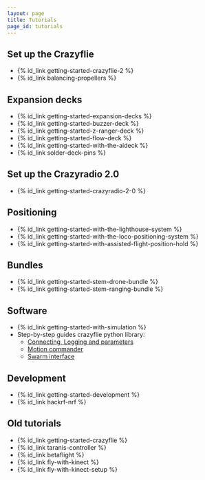 ```yaml
---
layout: page
title: Tutorials
page_id: tutorials
---
```


## Set up the Crazyflie

* {% id_link getting-started-crazyflie-2 %}
* {% id_link balancing-propellers %}

## Expansion decks

* {% id_link getting-started-expansion-decks %}
* {% id_link getting-started-buzzer-deck %}
* {% id_link getting-started-z-ranger-deck %}
* {% id_link getting-started-flow-deck %}
* {% id_link getting-started-with-the-aideck %}
* {% id_link solder-deck-pins %}

## Set up the Crazyradio 2.0

* {% id_link getting-started-crazyradio-2-0 %}

## Positioning

* {% id_link getting-started-with-the-lighthouse-system %}
* {% id_link getting-started-with-the-loco-positioning-system %}
* {% id_link getting-started-with-assisted-flight-position-hold %}

## Bundles

* {% id_link getting-started-stem-drone-bundle %}
* {% id_link getting-started-stem-ranging-bundle %}

## Software

* {% id_link getting-started-with-simulation %}
* Step-by-step guides crazyflie python library:
  * [Connecting, Logging and parameters](https://www.bitcraze.io/documentation/repository/crazyflie-lib-python/master/user-guides/sbs_connect_log_param/)
  * [Motion commander](https://www.bitcraze.io/documentation/repository/crazyflie-lib-python/master/user-guides/sbs_motion_commander/)
  * [Swarm interface](https://www.bitcraze.io/documentation/repository/crazyflie-lib-python/master/user-guides/sbs_swarm_interface/)

## Development

* {% id_link getting-started-development %}
* {% id_link hackrf-nrf %}

## Old tutorials

* {% id_link getting-started-crazyflie %}
* {% id_link taranis-controller %}
* {% id_link betaflight %}
* {% id_link fly-with-kinect %}
* {% id_link fly-with-kinect-setup %}
